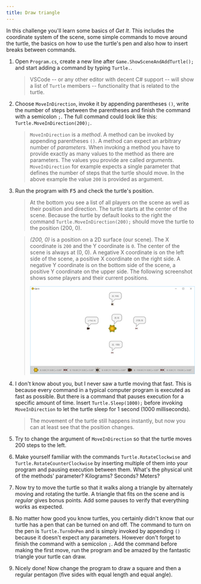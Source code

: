 ```yaml
---
title: Draw triangle
---
```


In this challenge you'll learn some basics of *Get It*. This includes the coordinate system of the scene, some simple commands to move around the turtle, the basics on how to use the turtle's pen and also how to insert breaks between commands.

1. Open `Program.cs`, create a new line after `Game.ShowSceneAndAddTurtle();` and start adding a command by typing `Turtle.`.
    > VSCode -- or any other editor with decent C# support -- will show a list of `Turtle` members -- functionality that is related to the turtle.
1. Choose `MoveInDirection`, invoke it by appending parentheses `()`, write the number of steps between the parentheses and finish the command with a semicolon `;`. The full command could look like this: `Turtle.MoveInDirection(200);`.
    > `MoveInDirection` is a *method*. A method can be invoked by appending parentheses `()`. A method can expect an arbitrary number of *parameters*. When invoking a method you have to provide exactly as many values to the method as there are parameters. The values you provide are called *arguments*. `MoveInDirection` for example expects a single parameter that defines the number of steps that the turtle should move. In the above example the value `200` is provided as argument.
1. Run the program with <kbd>F5</kbd> and check the turtle's position.
    > At the bottom you see a list of all players on the scene as well as their position and direction. The turtle starts at the center of the scene. Because the turtle by default looks to the right the command `Turtle.MoveInDirection(200);` should move the turtle to the position (200, 0).

    > *(200, 0)* is a position on a 2D surface (our scene). The X coordinate is `200` and the Y coordinate is `0`. The center of the scene is always at (0, 0). A negative X coordinate is on the left side of the scene, a positive X coordinate on the right side. A negative Y coordinate is on the bottom side of the scene, a positive Y coordinate on the upper side. The following screenshot shows some players and their current positions.
    >
    > ![Coordinate system](coordinate-system.png)
1. I don't know about you, but I never saw a turtle moving that fast. This is because every command in a typical computer program is executed as fast as possible. But there is a command that pauses execution for a specific amount of time. Insert `Turtle.Sleep(1000);` before invoking `MoveInDirection` to let the turtle sleep for 1 second (1000 milliseconds).
    > The movement of the turtle still happens instantly, but now you can at least see that the position changes.
1. Try to change the argument of `MoveInDirection` so that the turtle moves 200 steps to the left.
1. Make yourself familiar with the commands `Turtle.RotateClockwise` and `Turtle.RotateCounterClockwise` by inserting multiple of them into your program and pausing execution between them. What's the physical unit of the methods' parameter? Kilograms? Seconds? Meters?
1. Now try to move the turtle so that it walks along a triangle by alternately moving and rotating the turtle. A triangle that fits on the scene and is *regular* gives bonus points. Add some pauses to verify that everything works as expected.
1. No matter how good you know turtles, you certainly didn't know that our turtle has a pen that can be turned on and off. The command to turn on the pen is `Turtle.TurnOnPen` and is simply invoked by appending `()` because it doesn't expect any parameters. However don't forget to finish the command with a semicolon `;`. Add the command before making the first move, run the program and be amazed by the fantastic triangle your turtle can draw.
1. Nicely done! Now change the program to draw a square and then a regular pentagon (five sides with equal length and equal angle).
